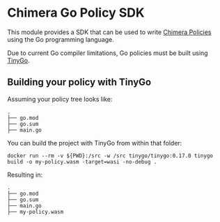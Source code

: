 # Chimera Go Policy SDK

This module provides a SDK that can be used to write [Chimera
Policies](https://github.com/chimera-kube/) using the Go programming
language.

Due to current Go compiler limitations, Go policies must be built
using [TinyGo](https://github.com/tinygo-org/tinygo).

## Building your policy with TinyGo

Assuming your policy tree looks like:

```
.
├── go.mod
├── go.sum
├── main.go
```

You can build the project with TinyGo from within that folder:

```shell
docker run --rm -v ${PWD}:/src -w /src tinygo/tinygo:0.17.0 tinygo build -o my-policy.wasm -target=wasi -no-debug .
```

Resulting in:

```
.
├── go.mod
├── go.sum
├── main.go
├── my-policy.wasm
```

